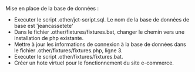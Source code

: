 Mise en place de la base de données :
- Executer le script .other/jct-script.sql.
Le nom de la base de données de base est 'jeancassetete'
- Dans le fichier .other/fixtures/fixtures.bat, changer le 
chemin vers une installation de php existante.
- Mettre à jour les informations de connexion à la base de données
dans le fichier .other/fixtures/fixtures.php, ligne 3.
- Executer le script .other/fixtures/fixtures.bat.
- Créer un hote virtuel pour le fonctionnement du site e-commerce.